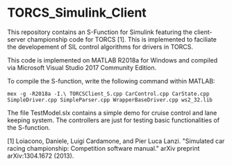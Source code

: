 # TORCS_Simulink_Client

This repository contains an S-Function for Simulink featuring the client-server championship code for TORCS [1]. This is implemented to faciliate the developement of SIL control algorithms for drivers in TORCS.

This code is implemented on MATLAB R2018a for Windows and compiled via Microsoft Visual Studio 2017 Community Edition.

To compile the S-function, write the following command within MATLAB:
```
mex -g -R2018a -I.\ TORCSClient_S.cpp CarControl.cpp CarState.cpp SimpleDriver.cpp SimpleParser.cpp WrapperBaseDriver.cpp ws2_32.lib
```

The file TestModel.slx contains a simple demo for cruise control and lane keeping system. The controllers are just for testing basic functionalities of the S-function.

[1] Loiacono, Daniele, Luigi Cardamone, and Pier Luca Lanzi. "Simulated car racing championship: Competition software manual." arXiv preprint arXiv:1304.1672 (2013).
